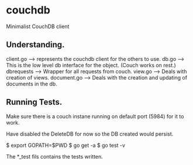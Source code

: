 # couchdb
Minimalist CouchDB client

## Understanding.

client.go --> represents the couchdb client for the others to use.
db.go --> This is the low level db interface for the object. (Couch works on rest.)
dbrequests --> Wrapper for all requests from couch.
view.go --> Deals with creation of views.
document.go --> Deals with the creation and updating of documents in the db.

## Running Tests. 

Make sure there is a couch instane running on default port (5984) for it to work. 

Have disabled the DeleteDB for now so the DB created would persist.

$ export GOPATH=$PWD
$ go get -a
$ go test -v

The *_test fils contains the tests written.	
